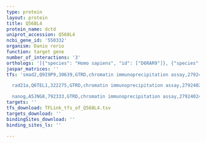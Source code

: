 ```yaml
---
type: protein
layout: protein
title: Q568L4
protein_name: dctd
uniprot_accession: Q568L4
ncbi_gene_id: '550332'
organism: Danio rerio
function: target gene
number_of_interactions: '3'
orthologs: '[{"species": "Homo sapiens", "id": ["D6RAR9"]}, {"species": "Mus musculus", "id": ["<a href=\"/protein/g3x908\">G3X908</a>"]}, {"species": "Rattus norvegicus", "id": ["A0A0A0MXX3"]}, {"species": "Drosophila melanogaster", "id": ["<a href=\"/protein/q9vwa2\">Q9VWA2</a>"]}, {"species": "Caenorhabditis elegans", "id": ["<a href=\"/protein/p30648\">P30648</a>"]}]'
jaspar_matrices: ''
tfs: 'smad2,Q9I9P9,30639,GTRD,chromatin immunoprecipitation assay,27924024%5Buid%5D,No

  rad21a,Q6TEL1,322275,GTRD,chromatin immunoprecipitation assay,27924024%5Buid%5D,No

  nanog,A5JNG8,792333,GTRD,chromatin immunoprecipitation assay,27924024%5Buid%5D,No'
targets: ''
tfs_download: TFLink_tfs_of_Q568L4.tsv
targets_download: ''
bindingSites_download: ''
binding_sites_ls: ''

---
```

